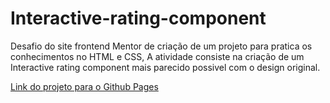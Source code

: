 <h1>Interactive-rating-component</h1>
<p>
  Desafio do site frontend Mentor de criação de um projeto para pratica os conhecimentos no HTML e CSS, A atividade consiste na criação de um Interactive rating component
  mais parecido possivel com o design original.
</p>
<p>
  <a href="https://joaoover.github.io/Interactive-rating-component/">Link do projeto para o Github Pages</a>
</p>
